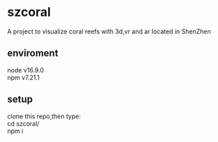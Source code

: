 # szcoral
A project to visualize coral reefs with 3d,vr and ar located in ShenZhen

## enviroment
node v16.9.0 \
npm v7.21.1

## setup
clone this repo,then type: \
cd szcoral/ \
npm i 